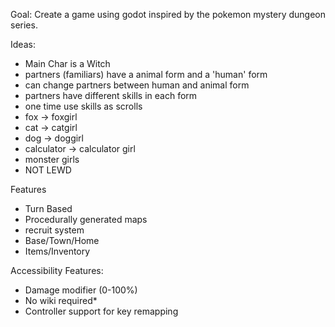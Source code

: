 Goal:
Create a game using godot inspired by the pokemon mystery dungeon series. 



Ideas:
- Main Char is a Witch
- partners (familiars) have a animal form and a 'human' form
- can change partners between human and animal form
- partners have different skills in each form
- one time use skills as scrolls
- fox -> foxgirl
- cat -> catgirl
- dog -> doggirl
- calculator -> calculator girl
- monster girls 
- NOT LEWD


Features
- Turn Based 
- Procedurally generated maps
- recruit system
- Base/Town/Home
- Items/Inventory

Accessibility Features:
- Damage modifier (0-100%)
- No wiki required*
- Controller support for key remapping 
